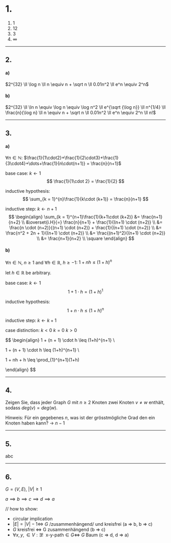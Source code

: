 
# 1.
1. $1$
2. $12$
3. $3$
4. $\infty$

---
## 2.
#### a)
$2^{32} \ll \log n \ll n \equiv n + \sqrt n \ll 0.01n^2 \ll e^n \equiv 2^n$

#### b)
$2^{32} \ll \ln n \equiv \log n \equiv \log n^2 \ll e^{\sqrt {\log n}} \ll n^{1/4} \ll \frac{n}{\log n} \ll n \equiv n + \sqrt n \ll 0.01n^2 \ll e^n \equiv 2^n \ll n!$

---

## 3.

#### a)
$\forall n \in \mathbb N$:
$\frac{1}{1\cdot2}+\frac{1}{2\cdot3}+\frac{1}{3\cdot4}+\dots+\frac{1}{n\cdot(n+1)} = \frac{n}{n+1}$

base case:
$k \leftarrow 1$
$$
\frac{1}{1\cdot 2} = \frac{1}{2}
$$

inductive hypothesis:
$$
\sum_{k = 1}^{n}\frac{1}{k\cdot (k+1)} = \frac{n}{n+1}
$$

inductive step:
$k \leftarrow n+1$
$$
\begin{align}
\sum_{k = 1}^{n+1}\frac{1}{k+1\cdot (k+2)} &= \frac{n+1}{n+2} \\
&\overset{i.H}{=} \frac{n}{n+1} + \frac{1}{(n+1) \cdot (n+2)} \\
&= \frac{n \cdot (n+2)}{(n+1) \cdot (n+2)} + \frac{1}{(n+1) \cdot (n+2)} \\
&= \frac{n^2 + 2n + 1}{(n+1) \cdot (n+2)} \\
&= \frac{(n+1)^2}{(n+1) \cdot (n+2)} \\
&= \frac{n+1}{n+2} \\
\square
\end{align}
$$


#### b)
$\forall n \in \mathbb N, \ n\geq 1$ and $\forall h \in \mathbb R, \ h \geq -1$:
$1 + nh \leq (1+h)^n$

let $h \in \mathbb R$ be arbitrary.

base case:
$k \leftarrow 1$
$$
1 + 1\cdot h = (1 + h)^1
$$

inductive hypothesis:
$$
1 + n\cdot h \leq (1+h)^n
$$

inductive step:
$k \leftarrow k+1$

case distinction:
$k < 0$
$k = 0$
$k  > 0$

$$
\begin{align}
1 + (n + 1) \cdot h \leq (1+h)^{n+1} \\

1 + (n + 1) \cdot h \leq (1+h)^{n+1} \\


1 + nh + h \leq \prod_{1}^{n+1}(1+h)

\end{align}
$$

---

## 4.

Zeigen Sie, dass jeder Graph $G$ mit $n \geq 2$ Knoten zwei Knoten $v \neq w$ enthält, sodass $deg(v) = deg(w)$.

Hinweis: Für ein gegebenes $n$, was ist der grösstmögliche Grad den ein Knoten haben kann?
-> $n-1$

---

## 5.

abc

---

## 6.

$G = (V, E), \ |V| \geq 1$

$a \implies b \implies c \implies d \implies a$


// how to show:
- circular implication
- $|E| = |V| - 1 \Longleftrightarrow$ $G$ /zusammenhängend/ und kreisfrei (a => b, b => c)
- $G$ kreisfrei $\Longleftrightarrow$ G zusammenhängend (b => c)
- $\forall x,y, \in V: \exists! \ \ \text{x-y-path} \in G \Longleftrightarrow$ $G$ Baum (c => d, d => a)
